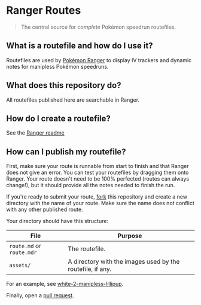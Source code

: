 # Ranger Routes

> The central source for *complete* Pokémon speedrun routefiles.

## What is a routefile and how do I use it?

Routefiles are used by [Pokémon Ranger](https://ranger.maybreak.com/route) to display IV trackers and dynamic notes for manipless Pokémon speedruns.

## What does this repository do?

All routefiles published here are searchable in Ranger.

## How do I create a routefile?

See the [Ranger readme](https://github.com/Corvimae/pokemon-ranger#writing-routefiles)

## How can I publish my routefile?

First, make sure your route is runnable from start to finish and that Ranger does not give an error. You can test your routefiles by dragging them
onto Ranger. Your route doesn't need to be 100% perfected (routes can always change!), but it should provide all the notes needed to finish the run.

If you're ready to submit your route, [fork](https://guides.github.com/activities/forking/) this repository and create a new directory with the name
of your route. Make sure the name does not conflict with any other published route.

Your directory should have this structure:


| File                       | Purpose                                                 |
| -------------------------- | ------------------------------------------------------- |
| `route.md` or `route.mdr`  | The routefile.                                          |
| `assets/`                  | A directory with the images used by the routefile, if any. |

For an example, see [white-2-manipless-lillipup](https://github.com/Corvimae/ranger-routes/tree/main/white-2-manipless-lillipup).

Finally, open a [pull request](https://github.com/Corvimae/ranger-routes/compare).
